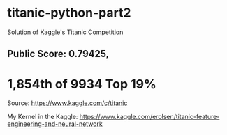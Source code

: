 # titanic-python-part2
Solution of Kaggle's Titanic Competition 

## Public Score: 0.79425, 
# 1,854th of 9934 Top 19%


 Source: https://www.kaggle.com/c/titanic
 
 My Kernel in the Kaggle: https://www.kaggle.com/erolsen/titanic-feature-engineering-and-neural-network

